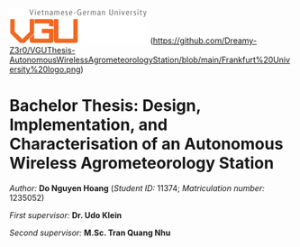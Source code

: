 ![](https://github.com/Dreamy-Z3r0/VGUThesis-AutonomousWirelessAgrometeorologyStation/blob/main/VGU%20logo.gif) (https://github.com/Dreamy-Z3r0/VGUThesis-AutonomousWirelessAgrometeorologyStation/blob/main/Frankfurt%20University%20logo.png)

# Bachelor Thesis: Design, Implementation, and Characterisation of an Autonomous Wireless Agrometeorology Station

*Author:* **Do Nguyen Hoang** (*Student ID:* 11374; *Matriculation number:* 1235052)

*First supervisor:* **Dr. Udo Klein**

*Second supervisor:* **M.Sc. Tran Quang Nhu**
